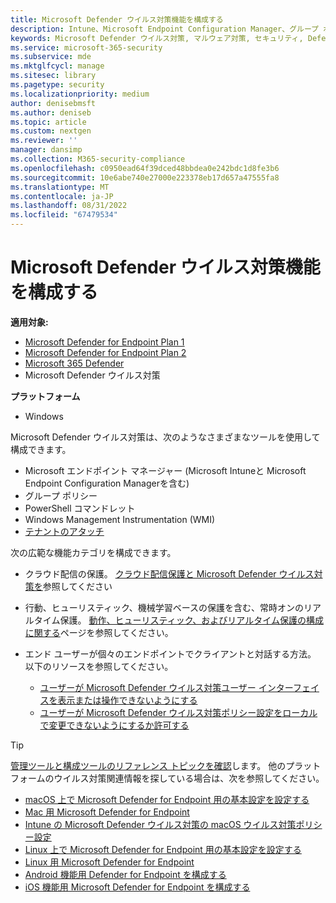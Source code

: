```yaml
---
title: Microsoft Defender ウイルス対策機能を構成する
description: Intune、Microsoft Endpoint Configuration Manager、グループ ポリシー、PowerShell を使用して Microsoft Defender ウイルス対策機能を構成できます。
keywords: Microsoft Defender ウイルス対策, マルウェア対策, セキュリティ, Defender, 構成, 構成, Config Manager, Microsoft Endpoint Configuration Manager, SCCM, Intune, MDM, モバイル デバイス管理, GP, グループ ポリシー, PowerShell
ms.service: microsoft-365-security
ms.subservice: mde
ms.mktglfcycl: manage
ms.sitesec: library
ms.pagetype: security
ms.localizationpriority: medium
author: denisebmsft
ms.author: deniseb
ms.topic: article
ms.custom: nextgen
ms.reviewer: ''
manager: dansimp
ms.collection: M365-security-compliance
ms.openlocfilehash: c0950ead64f39dced48bbdea0e242bdc1d8fe3b6
ms.sourcegitcommit: 10e6abe740e27000e223378eb17d657a47555fa8
ms.translationtype: MT
ms.contentlocale: ja-JP
ms.lasthandoff: 08/31/2022
ms.locfileid: "67479534"
---
```

# <a name="configure-microsoft-defender-antivirus-features"></a>Microsoft Defender ウイルス対策機能を構成する


**適用対象:**

- [Microsoft Defender for Endpoint Plan 1](https://go.microsoft.com/fwlink/p/?linkid=2154037)
- [Microsoft Defender for Endpoint Plan 2](https://go.microsoft.com/fwlink/p/?linkid=2154037)
- [Microsoft 365 Defender](https://go.microsoft.com/fwlink/?linkid=2118804)
- Microsoft Defender ウイルス対策

**プラットフォーム**
- Windows

Microsoft Defender ウイルス対策は、次のようなさまざまなツールを使用して構成できます。

- Microsoft エンドポイント マネージャー (Microsoft Intuneと Microsoft Endpoint Configuration Managerを含む)
- グループ ポリシー
- PowerShell コマンドレット
- Windows Management Instrumentation (WMI)
- [テナントのアタッチ](/mem/configmgr/tenant-attach/)

次の広範な機能カテゴリを構成できます。

- クラウド配信の保護。 [クラウド配信保護と Microsoft Defender ウイルス対策を](cloud-protection-microsoft-defender-antivirus.md)参照してください

- 行動、ヒューリスティック、機械学習ベースの保護を含む、常時オンのリアルタイム保護。 [動作、ヒューリスティック、およびリアルタイム保護の構成に関する](configure-protection-features-microsoft-defender-antivirus.md)ページを参照してください。

- エンド ユーザーが個々のエンドポイントでクライアントと対話する方法。 以下のリソースを参照してください。
  - [ユーザーが Microsoft Defender ウイルス対策ユーザー インターフェイスを表示または操作できないようにする](prevent-end-user-interaction-microsoft-defender-antivirus.md)
  - [ユーザーが Microsoft Defender ウイルス対策ポリシー設定をローカルで変更できないようにするか許可する](configure-local-policy-overrides-microsoft-defender-antivirus.md)

> [!TIP]
> [管理ツールと構成ツールのリファレンス トピックを確認](configuration-management-reference-microsoft-defender-antivirus.md)します。
> 他のプラットフォームのウイルス対策関連情報を探している場合は、次を参照してください。
> - [macOS 上で Microsoft Defender for Endpoint 用の基本設定を設定する](mac-preferences.md)
> - [Mac 用 Microsoft Defender for Endpoint](microsoft-defender-endpoint-mac.md)
> - [Intune の Microsoft Defender ウイルス対策の macOS ウイルス対策ポリシー設定](/mem/intune/protect/antivirus-microsoft-defender-settings-macos)
> - [Linux 上で Microsoft Defender for Endpoint 用の基本設定を設定する](linux-preferences.md)
> - [Linux 用 Microsoft Defender for Endpoint](microsoft-defender-endpoint-linux.md)
> - [Android 機能用 Defender for Endpoint を構成する](android-configure.md)
> - [iOS 機能用 Microsoft Defender for Endpoint を構成する](ios-configure-features.md)
